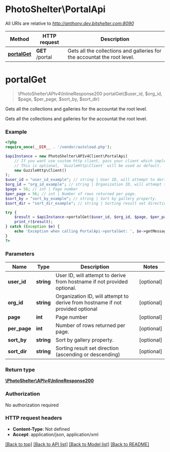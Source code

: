 # PhotoShelter\PortalApi

All URIs are relative to *http://anthony.dev.bitshelter.com:8090*

Method | HTTP request | Description
------------- | ------------- | -------------
[**portalGet**](PortalApi.md#portalget) | **GET** /portal | Gets all the collections and galleries for the accountat the root level.

# **portalGet**
> \PhotoShelter\APIv4\InlineResponse200 portalGet($user_id, $org_id, $page, $per_page, $sort_by, $sort_dir)

Gets all the collections and galleries for the accountat the root level.

Gets all the collections and galleries for the accountat the root level.

### Example
```php
<?php
require_once(__DIR__ . '/vendor/autoload.php');

$apiInstance = new PhotoShelter\APIv4Client\PortalApi(
    // If you want use custom http client, pass your client which implements `GuzzleHttp\ClientInterface`.
    // This is optional, `GuzzleHttp\Client` will be used as default.
    new GuzzleHttp\Client()
);
$user_id = "user_id_example"; // string | User ID, will attempt to derive from hostname if not provided optional.
$org_id = "org_id_example"; // string | Organization ID, will attempt to derive from hostname if not provided optional
$page = 56; // int | Page number
$per_page = 56; // int | Number of rows returned per page.
$sort_by = "sort_by_example"; // string | Sort by gallery property.
$sort_dir = "sort_dir_example"; // string | Sorting result set direction (ascending or descending)

try {
    $result = $apiInstance->portalGet($user_id, $org_id, $page, $per_page, $sort_by, $sort_dir);
    print_r($result);
} catch (Exception $e) {
    echo 'Exception when calling PortalApi->portalGet: ', $e->getMessage(), PHP_EOL;
}
?>
```

### Parameters

Name | Type | Description  | Notes
------------- | ------------- | ------------- | -------------
 **user_id** | **string**| User ID, will attempt to derive from hostname if not provided optional. | [optional]
 **org_id** | **string**| Organization ID, will attempt to derive from hostname if not provided optional | [optional]
 **page** | **int**| Page number | [optional]
 **per_page** | **int**| Number of rows returned per page. | [optional]
 **sort_by** | **string**| Sort by gallery property. | [optional]
 **sort_dir** | **string**| Sorting result set direction (ascending or descending) | [optional]

### Return type

[**\PhotoShelter\APIv4\InlineResponse200**](../Model/InlineResponse200.md)

### Authorization

No authorization required

### HTTP request headers

 - **Content-Type**: Not defined
 - **Accept**: application/json, application/xml

[[Back to top]](#) [[Back to API list]](../../README.md#documentation-for-api-endpoints) [[Back to Model list]](../../README.md#documentation-for-models) [[Back to README]](../../README.md)


